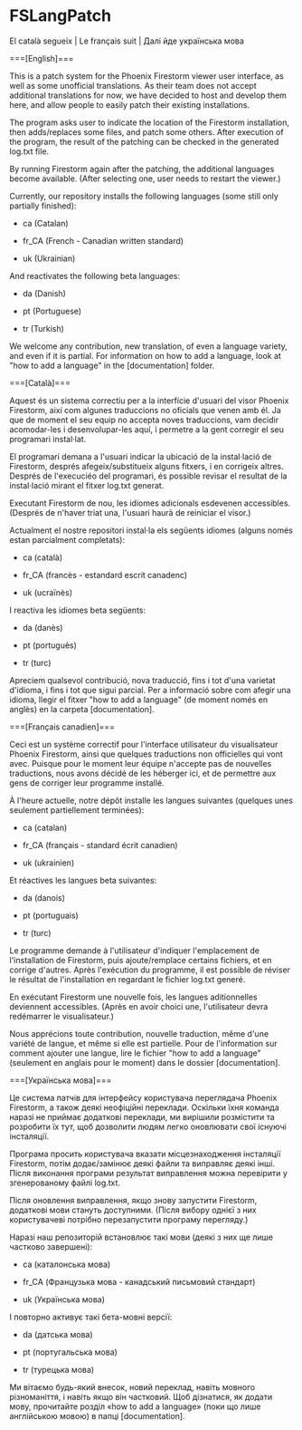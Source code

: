 # FSLangPatch
El català segueix | Le français suit | Далі йде українська мова

===[English]===

This is a patch system for the Phoenix Firestorm viewer user interface, as well as some unofficial translations.
As their team does not accept additional translations for now, we have decided to host and develop them here, and allow people to easily patch their existing installations.

The program asks user to indicate the location of the Firestorm installation, then adds/replaces some files, and patch some others.
After execution of the program, the result of the patching can be checked in the generated log.txt file.

By running Firestorm again after the patching, the additional languages become available. (After selecting one, user needs to restart the viewer.)

Currently, our repository installs the following languages (some still only partially finished):

+ ca (Catalan)

+ fr_CA (French - Canadian written standard)

+ uk (Ukrainian)

And reactivates the following beta languages:

+ da (Danish)

+ pt (Portuguese)

+ tr (Turkish)

We welcome any contribution, new translation, of even a language variety, and even if it is partial.
For information on how to add a language, look at "how to add a language" in the [documentation] folder.

===[Català]===

Aquest és un sistema correctiu per a la interfície d'usuari del visor Phoenix Firestorm, així com algunes traduccions no oficials que venen amb él.
Ja que de moment el seu equip no accepta noves traduccions, vam decidir acomodar-les i desenvolupar-les aquí, i permetre a la gent corregir el seu programari instal·lat.

El programari demana a l'usuari indicar la ubicació de la instal·lació de Firestorm, després afegeix/substitueix alguns fitxers, i en corrigeix altres.
Després de l'execuciéo del programari, és possible revisar el resultat de la instal·lació mirant el fitxer log.txt generat.

Executant Firestorm de nou, les idiomes adicionals esdevenen accessibles. (Després de n'haver triat una, l'usuari haurà de reiniciar el visor.)

Actualment el nostre repositori instal·la els següents idiomes (alguns només estan parcialment completats):

+ ca (català)

+ fr_CA (francès - estandard escrit canadenc)

+ uk (ucraïnès)

I reactiva les idiomes beta següents:

+ da (danès)

+ pt (portuguès)

+ tr (turc)

Apreciem qualsevol contribució, nova traducció, fins i tot d'una varietat d'idioma, i fins i tot que sigui parcial.
Per a informació sobre com afegir una idioma, llegir el fitxer "how to add a language" (de moment només en anglès) en la carpeta [documentation].

===[Français canadien]===

Ceci est un système correctif pour l'interface utilisateur du visualisateur Phoenix Firestorm, ainsi que quelques traductions non officielles qui vont avec.
Puisque pour le moment leur équipe n'accepte pas de nouvelles traductions, nous avons décidé de les héberger ici, et de permettre aux gens de corriger leur programme installé.

À l'heure actuelle, notre dépôt installe les langues suivantes (quelques unes seulement partiellement terminées):

+ ca (catalan)

+ fr_CA (français - standard écrit canadien)

+ uk (ukrainien)

Et réactives les langues beta suivantes:

+ da (danois)

+ pt (portuguais)

+ tr (turc)

Le programme demande à l'utilisateur d'indiquer l'emplacement de l'installation de Firestorm, puis ajoute/remplace certains fichiers, et en corrige d'autres.
Après l'exécution du programme, il est possible de réviser le résultat de l'installation en regardant le fichier log.txt generé.

En exécutant Firestorm une nouvelle fois, les langues aditionnelles deviennent accessibles. (Après en avoir choici une, l'utilisateur devra redémarrer le visualisateur.)

Nous apprécions toute contribution, nouvelle traduction, même d'une variété de langue, et même si elle est partielle.
Pour de l'information sur comment ajouter une langue, lire le fichier "how to add a language" (seulement en anglais pour le moment) dans le dossier [documentation].

===[Українська мова]===

Це система патчів для інтерфейсу користувача переглядача Phoenix Firestorm, а також деякі неофіційні переклади.
Оскільки їхня команда наразі не приймає додаткові переклади, ми вирішили розмістити та розробити їх тут, щоб дозволити людям легко оновлювати свої існуючі інсталяції.

Програма просить користувача вказати місцезнаходження інсталяції Firestorm, потім додає/замінює деякі файли та виправляє деякі інші.
Після виконання програми результат виправлення можна перевірити у згенерованому файлі log.txt.

Після оновлення виправлення, якщо знову запустити Firestorm, додаткові мови стануть доступними. (Після вибору однієї з них користувачеві потрібно перезапустити програму перегляду.)

Наразі наш репозиторій встановлює такі мови (деякі з них ще лише частково завершені):

+ ca (каталонська мова)

+ fr_CA (Французька мова - канадський письмовий стандарт)

+ uk (Українська мова)

І повторно активує такі бета-мовні версії:

+ da (датська мова)

+ pt (португальська мова)

+ tr (турецька мова)

Ми вітаємо будь-який внесок, новий переклад, навіть мовного різноманіття, і навіть якщо він частковий.
Щоб дізнатися, як додати мову, прочитайте розділ «how to add a language» (поки що лише англійською мовою) в папці [documentation].
